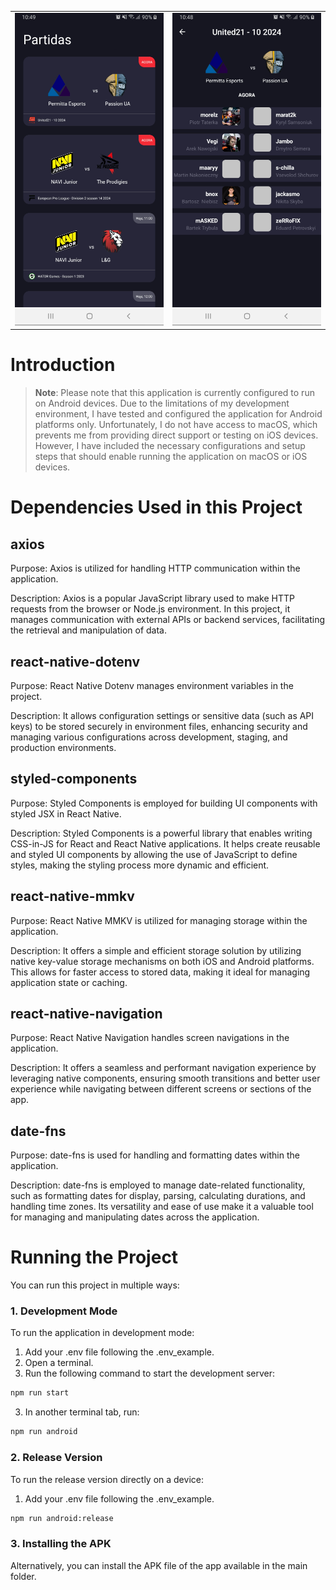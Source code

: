 <table>
  <tr>
    <td>
      <a href="assets/final/MatchesList.png">
        <img src="assets/final/MatchesList.png" alt="Matches List Screen Image" style="height: 500px;"/>
      </a>
    </td>
    <td>
      <a href="assets/final/MatchDetail.png">
        <img src="assets/final/MatchDetail.png" alt="Match Detail Screen Image" style="height: 500px;"/>
      </a>
    </td>
  </tr>
</table>

# Introduction

> **Note**: Please note that this application is currently configured to run on Android devices. Due to the limitations of my development environment, I have tested and configured the application for Android platforms only. Unfortunately, I do not have access to macOS, which prevents me from providing direct support or testing on iOS devices. However, I have included the necessary configurations and setup steps that should enable running the application on macOS or iOS devices.

# Dependencies Used in this Project

## axios

Purpose: Axios is utilized for handling HTTP communication within the application.

Description: Axios is a popular JavaScript library used to make HTTP requests from the browser or Node.js environment. In this project, it manages communication with external APIs or backend services, facilitating the retrieval and manipulation of data.

## react-native-dotenv

Purpose: React Native Dotenv manages environment variables in the project.

Description: It allows configuration settings or sensitive data (such as API keys) to be stored securely in environment files, enhancing security and managing various configurations across development, staging, and production environments.

## styled-components

Purpose: Styled Components is employed for building UI components with styled JSX in React Native.

Description: Styled Components is a powerful library that enables writing CSS-in-JS for React and React Native applications. It helps create reusable and styled UI components by allowing the use of JavaScript to define styles, making the styling process more dynamic and efficient.

## react-native-mmkv

Purpose: React Native MMKV is utilized for managing storage within the application.

Description: It offers a simple and efficient storage solution by utilizing native key-value storage mechanisms on both iOS and Android platforms. This allows for faster access to stored data, making it ideal for managing application state or caching.

## react-native-navigation

Purpose: React Native Navigation handles screen navigations in the application.

Description: It offers a seamless and performant navigation experience by leveraging native components, ensuring smooth transitions and better user experience while navigating between different screens or sections of the app.

## date-fns

Purpose: date-fns is used for handling and formatting dates within the application.

Description: date-fns is employed to manage date-related functionality, such as formatting dates for display, parsing, calculating durations, and handling time zones. Its versatility and ease of use make it a valuable tool for managing and manipulating dates across the application.

# Running the Project

You can run this project in multiple ways:

### 1. Development Mode

To run the application in development mode:

1. Add your .env file following the .env_example.
2. Open a terminal.
3. Run the following command to start the development server:

```bash
npm run start
```

3. In another terminal tab, run:

```bash
npm run android
```

### 2. Release Version

To run the release version directly on a device:

1. Add your .env file following the .env_example.

```bash
npm run android:release
```

### 3. Installing the APK

Alternatively, you can install the APK file of the app available in the main folder.

